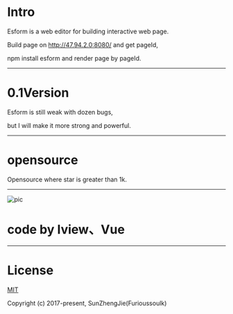 # Intro
Esform is a web editor for building interactive web page.  

Build page on http://47.94.2.0:8080/ and get pageId,  

npm install esform and render page by pageId.
***

# 0.1Version
Esform is still weak with dozen bugs,  

but I will make it more strong and powerful.  
***

# opensource
Opensource where star is greater than 1k.
***


![pic](http://chuantu.biz/t6/61/1506180947x2044993177.png "在这里输入图片标题")



#  code by Iview、Vue

***
# License
[MIT](https://opensource.org/licenses/MIT)

Copyright (c) 2017-present,  SunZhengJie(Furioussoulk)
